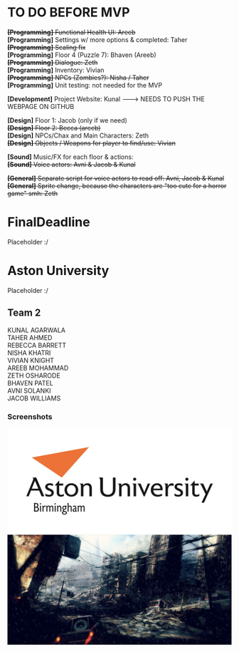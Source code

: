 # TO DO BEFORE MVP
<strike><b>[Programming]</b> Functional Health UI:  Areeb <br/></strike>
<b>[Programming]</b> Settings w/ more options & completed:  Taher  <br/>
<strike><b>[Programming]</b> Scaling fix <br/></strike>
<b>[Programming]</b> Floor 4 (Puzzle 7):  Bhaven (Areeb) <br/>
<strike><b>[Programming]</b> Dialogue: Zeth<br/></strike>
<b>[Programming]</b> Inventory:  Vivian<br/>
<strike><b>[Programming]</b> NPCs (Zombies?):  Nisha / Taher <br/></strike>
<b>[Programming]</b> Unit testing:  not needed for the MVP<br/>

<b>[Development]</b> Project Website:  Kunal ---> NEEDS TO PUSH THE WEBPAGE ON GITHUB <br/>

<b>[Design]</b> Floor 1:  Jacob (only if we need) <br/>
<strike><b>[Design]</b> Floor 2:  Becca (areeb) <br/></strike>
<b>[Design]</b> NPCs/Chax and Main Characters:  Zeth <br/>
<strike><b>[Design]</b> Objects / Weapons for player to find/use:  Vivian <br/></strike>

<b>[Sound]</b> Music/FX for each floor & actions: <br/>
<strike><b>[Sound]</b> Voice actors:  Avni & Jacob & Kunal <br/></strike>

<strike><b>[General]</b> Separate script for voice actors to read off:  Avni, Jacob & Kunal <br/></strike>
<strike><b>[General]</b> Sprite change, because the characters are "too cute for a horror game" smh:  Zeth<br/></strike>



# FinalDeadline

Placeholder :/

# Aston University

Placeholder :/

## Team 2

KUNAL AGARWALA <br/>
TAHER AHMED <br/>
REBECCA BARRETT <br/>
NISHA KHATRI <br/>
VIVIAN KNIGHT <br/>
AREEB MOHAMMAD <br/>
ZETH OSHARODE <br/>
BHAVEN PATEL <br/>
AVNI SOLANKI <br/>
JACOB WILLIAMS <br/>

### Screenshots
![](core/assets/images/aston_resized.jpg)
![](core/assets/images/gamemenu.png)
